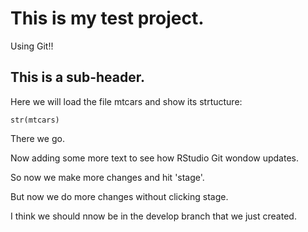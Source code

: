 # This is my test project.

Using Git!!

## This is a sub-header.
Here we will load the file mtcars and show its strtucture:
```{r}
str(mtcars)
```

There we go.

Now adding some more text to see how RStudio Git wondow updates.

So now we make more changes and hit 'stage'.

But now we do more changes without clicking stage.

I think we should nnow be in the develop branch that we just created.
